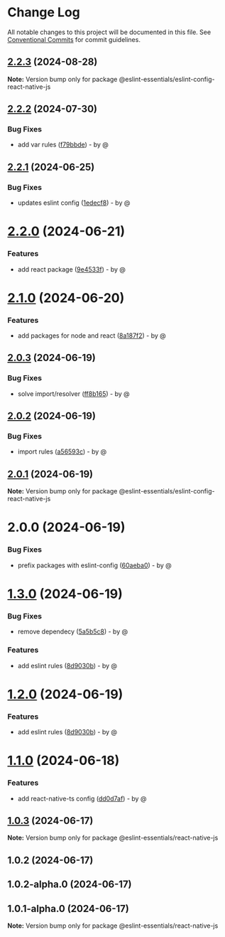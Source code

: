 # Change Log

All notable changes to this project will be documented in this file.
See [Conventional Commits](https://conventionalcommits.org) for commit guidelines.

## [2.2.3](https://github.com/RodrigoAngeloValentini/eslint-essentials/compare/@eslint-essentials/eslint-config-react-native-js@2.2.2...@eslint-essentials/eslint-config-react-native-js@2.2.3) (2024-08-28)

**Note:** Version bump only for package @eslint-essentials/eslint-config-react-native-js

## [2.2.2](https://github.com/RodrigoAngeloValentini/eslint-essentials/compare/@eslint-essentials/eslint-config-react-native-js@2.2.1...@eslint-essentials/eslint-config-react-native-js@2.2.2) (2024-07-30)

### Bug Fixes

* add var rules ([f79bbde](https://github.com/RodrigoAngeloValentini/eslint-essentials/commit/f79bbde2d8440ba0fb9da07976ecfae608983b6b)) - by @

## [2.2.1](https://github.com/RodrigoAngeloValentini/eslint-essentials/compare/@eslint-essentials/eslint-config-react-native-js@2.2.0...@eslint-essentials/eslint-config-react-native-js@2.2.1) (2024-06-25)

### Bug Fixes

* updates eslint config ([1edecf8](https://github.com/RodrigoAngeloValentini/eslint-essentials/commit/1edecf84717b3c61b3d7dd0bd529dd4ab6d135c9)) - by @

# [2.2.0](https://github.com/RodrigoAngeloValentini/eslint-essentials/compare/@eslint-essentials/eslint-config-react-native-js@2.1.0...@eslint-essentials/eslint-config-react-native-js@2.2.0) (2024-06-21)

### Features

* add react package ([9e4533f](https://github.com/RodrigoAngeloValentini/eslint-essentials/commit/9e4533f91b21271aabf7a4a57893ba094b194064)) - by @

# [2.1.0](https://github.com/RodrigoAngeloValentini/eslint-essentials/compare/@eslint-essentials/eslint-config-react-native-js@2.0.3...@eslint-essentials/eslint-config-react-native-js@2.1.0) (2024-06-20)

### Features

* add packages for node and react ([8a187f2](https://github.com/RodrigoAngeloValentini/eslint-essentials/commit/8a187f2ec5cb8888011bc655f6ff4839a2b173a8)) - by @

## [2.0.3](https://github.com/RodrigoAngeloValentini/eslint-essentials/compare/@eslint-essentials/eslint-config-react-native-js@2.0.2...@eslint-essentials/eslint-config-react-native-js@2.0.3) (2024-06-19)

### Bug Fixes

* solve import/resolver ([ff8b165](https://github.com/RodrigoAngeloValentini/eslint-essentials/commit/ff8b165f1b3ba2bb47a37f40d84745ca12e2589c)) - by @

## [2.0.2](https://github.com/RodrigoAngeloValentini/eslint-essentials/compare/@eslint-essentials/eslint-config-react-native-js@2.0.1...@eslint-essentials/eslint-config-react-native-js@2.0.2) (2024-06-19)

### Bug Fixes

* import rules ([a56593c](https://github.com/RodrigoAngeloValentini/eslint-essentials/commit/a56593c91ef835c7d2e2050902f97abfc30632c0)) - by @

## [2.0.1](https://github.com/RodrigoAngeloValentini/eslint-essentials/compare/@eslint-essentials/eslint-config-react-native-js@2.0.0...@eslint-essentials/eslint-config-react-native-js@2.0.1) (2024-06-19)

**Note:** Version bump only for package @eslint-essentials/eslint-config-react-native-js

# 2.0.0 (2024-06-19)

### Bug Fixes

* prefix packages with eslint-config ([60aeba0](https://github.com/RodrigoAngeloValentini/eslint-essentials/commit/60aeba091a91b88440dea35563fd115ed9ae3602)) - by @

# [1.3.0](https://github.com/RodrigoAngeloValentini/eslint-essentials/compare/@eslint-essentials/react-native-js@1.1.0...@eslint-essentials/react-native-js@1.3.0) (2024-06-19)

### Bug Fixes

* remove dependecy ([5a5b5c8](https://github.com/RodrigoAngeloValentini/eslint-essentials/commit/5a5b5c865aca34ae7ca2b208305d4d785fb4cb64)) - by @

### Features

* add eslint rules ([8d9030b](https://github.com/RodrigoAngeloValentini/eslint-essentials/commit/8d9030b59bde6cc79411bf0d4f744e6af84fc533)) - by @

# [1.2.0](https://github.com/RodrigoAngeloValentini/eslint-essentials/compare/@eslint-essentials/react-native-js@1.1.0...@eslint-essentials/react-native-js@1.2.0) (2024-06-19)

### Features

* add eslint rules ([8d9030b](https://github.com/RodrigoAngeloValentini/eslint-essentials/commit/8d9030b59bde6cc79411bf0d4f744e6af84fc533)) - by @

# [1.1.0](https://github.com/RodrigoAngeloValentini/eslint-essentials/compare/@eslint-essentials/react-native-js@1.0.3...@eslint-essentials/react-native-js@1.1.0) (2024-06-18)

### Features

* add react-native-ts config ([dd0d7af](https://github.com/RodrigoAngeloValentini/eslint-essentials/commit/dd0d7af4fc1c0167931c4f37a03941fbcfced1e2)) - by @

## [1.0.3](https://github.com/RodrigoAngeloValentini/eslint-essentials/compare/@eslint-essentials/react-native-js@1.0.2...@eslint-essentials/react-native-js@1.0.3) (2024-06-17)

**Note:** Version bump only for package @eslint-essentials/react-native-js

## 1.0.2 (2024-06-17)

## 1.0.2-alpha.0 (2024-06-17)

## 1.0.1-alpha.0 (2024-06-17)

**Note:** Version bump only for package @eslint-essentials/react-native-js
